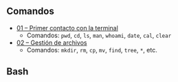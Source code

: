 ## Comandos

- [01 – Primer contacto con la terminal](01%20-%20Primer%20contacto%20con%20la%20terminal.md)
	- Comandos: `pwd`, `cd`, `ls`, `man`, `whoami`, `date`, `cal`, `clear`
- [02 – Gestión de archivos](02%20-%20Gestión%20de%20archivos.md)
	- Comandos: `mkdir`, `rm`, `cp`, `mv`, `find`, `tree`, `*`, etc.

## Bash




